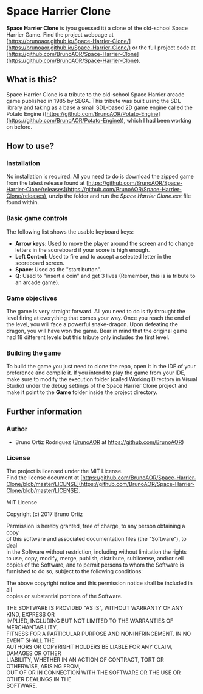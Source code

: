 # Space Harrier Clone
__Space Harrier Clone__ is (you guessed it) a clone of the old-school Space Harrier Game.
Find the project webpage at [https://brunoaor.github.io/Space-Harrier-Clone/](https://brunoaor.github.io/Space-Harrier-Clone/) or the full project code at [https://github.com/BrunoAOR/Space-Harrier-Clone](https://github.com/BrunoAOR/Space-Harrier-Clone).


## What is this?
Space Harrier Clone is a tribute to the old-school Space Harrier arcade game published in 1985 by SEGA. This tribute was built using the SDL library and taking as a base a small SDL-based 2D game engine called the Potato Engine ([https://github.com/BrunoAOR/Potato-Engine](https://github.com/BrunoAOR/Potato-Engine)), which I had been working on before.

## How to use?

### Installation
No installation is required. All you need to do is download the zipped game from the latest release found at [https://github.com/BrunoAOR/Space-Harrier-Clone/releases](https://github.com/BrunoAOR/Space-Harrier-Clone/releases), unzip the folder and run the _Space Harrier Clone.exe_ file found within.

### Basic game controls
The following list shows the usable keyboard keys:
* __Arrow keys__: Used to move the player around the screen and to change letters in the scoreboard if your score is high enough.
* __Left Control__: Used to fire and to accept a selected letter in the scoreboard screen.
* __Space__: Used as the "start button".
* __Q__: Used to "insert a coin" and get 3 lives (Remember, this is ia tribute to an arcade game).

### Game objectives
The game is very straight forward. All you need to do is fly throught the level firing at everything that comes your way. Once you reach the end of the level, you will face a powerful snake-dragon. Upon defeating the dragon, you will have won the game.
Bear in mind that the original game had 18 different levels but this tribute only includes the first level.

### Building the game
To build the game you just need to clone the repo, open it in the IDE of your preference and compile it. If you intend to play the game from your IDE, make sure to modify the execution folder (called Working Directory in Visual Studio) under the debug settings of the Space Harrier Clone project and make it point to the __Game__ folder inside the project directory.


## Further information

### Author
* Bruno Ortiz Rodriguez ([BrunoAOR](https://github.com/BrunoAOR) at https://github.com/BrunoAOR)

### License
The project is licensed under the MIT License.  
Find the license document at [https://github.com/BrunoAOR/Space-Harrier-Clone/blob/master/LICENSE](https://github.com/BrunoAOR/Space-Harrier-Clone/blob/master/LICENSE).

MIT License

Copyright (c) 2017 Bruno Ortiz

Permission is hereby granted, free of charge, to any person obtaining a copy  
of this software and associated documentation files (the "Software"), to deal  
in the Software without restriction, including without limitation the rights  
to use, copy, modify, merge, publish, distribute, sublicense, and/or sell  
copies of the Software, and to permit persons to whom the Software is  
furnished to do so, subject to the following conditions:  

The above copyright notice and this permission notice shall be included in all  
copies or substantial portions of the Software.

THE SOFTWARE IS PROVIDED "AS IS", WITHOUT WARRANTY OF ANY KIND, EXPRESS OR  
IMPLIED, INCLUDING BUT NOT LIMITED TO THE WARRANTIES OF MERCHANTABILITY,  
FITNESS FOR A PARTICULAR PURPOSE AND NONINFRINGEMENT. IN NO EVENT SHALL THE  
AUTHORS OR COPYRIGHT HOLDERS BE LIABLE FOR ANY CLAIM, DAMAGES OR OTHER  
LIABILITY, WHETHER IN AN ACTION OF CONTRACT, TORT OR OTHERWISE, ARISING FROM,  
OUT OF OR IN CONNECTION WITH THE SOFTWARE OR THE USE OR OTHER DEALINGS IN THE  
SOFTWARE.
